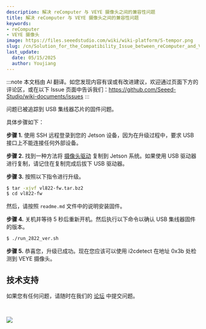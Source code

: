 ```yaml
---
description: 解决 reComputer 与 VEYE 摄像头之间的兼容性问题
title: 解决 reComputer 与 VEYE 摄像头之间的兼容性问题
keywords:
- reComputer
- VEYE 摄像头
image: https://files.seeedstudio.com/wiki/wiki-platform/S-tempor.png
slug: /cn/Solution_for_the_Compatibility_Issue_between_reComputer_and_VEYE_Camera
last_update:
  date: 05/15/2025
  author: Youjiang
---
```

:::note
本文档由 AI 翻译。如您发现内容有误或有改进建议，欢迎通过页面下方的评论区，或在以下 Issue 页面中告诉我们：https://github.com/Seeed-Studio/wiki-documents/issues
:::

问题已被追踪到 USB 集线器芯片的固件问题。

具体步骤如下：

**步骤 1.** 使用 SSH 远程登录到您的 Jetson 设备，因为在升级过程中，要求 USB 接口上不能连接任何外部设备。

**步骤 2.** 找到一种方法将 [摄像头驱动](https://files.seeedstudio.com/wiki/reComputer/Hard_ware/VEYE_Camera/vl822-fw.tar.bz2) 复制到 Jetson 系统。如果使用 USB 驱动器进行复制，请记住在复制完成后拔下 USB 驱动器。

**步骤 3.** 按照以下指令进行升级。
```sh
$ tar -xjvf vl822-fw.tar.bz2
$ cd vl822-fw
```
然后，请按照 `readme.md` 文件中的说明安装固件。

**步骤 4.** 关机并等待 5 秒后重新开机。然后执行以下命令以确认 USB 集线器固件的版本。
```sh
$ ./run_2822_ver.sh
```

**步骤 5.** 恭喜您，升级已成功。现在您应该可以使用 i2cdetect 在地址 0x3b 处检测到 VEYE 摄像头。

## 技术支持

如果您有任何问题，请随时在我们的 [论坛](https://forum.seeedstudio.com/) 中提交问题。

<div>
  <br /><p style={{textAlign: 'center'}}><a href="https://www.seeedstudio.com/act-4.html?utm_source=wiki&utm_medium=wikibanner&utm_campaign=newproducts" target="_blank"><img src="https://files.seeedstudio.com/wiki/Wiki_Banner/new_product.jpg" /></a></p>
</div>